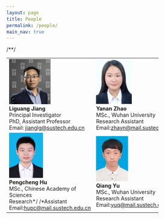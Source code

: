 ```yaml
---
layout: page
title: People
permalink: /people/
main_nav: true
---
```


<style>
* {
  box-sizing: border-box;
}

/* Create three equal columns that floats next to each other */
.column {
  float: left;
  width: 50%;
  padding: 0px;
  /*height: 300px;  Should be removed. Only for demonstration */
}

/* Clear floats after the columns */
.row:after {
  content: "";
  display: table;
  clear: both;
}
</style>


<table cellspacing="2" cellpadding="2">
  <tr>
    <td align="left"><img src="/assets/Liguang.jpg" alt="姜丽光" style="width:110px;height:120px;"> <br> <b>Liguang Jiang</b> <br>Principal Investigator<br>PhD, Assistant Professor<br>
    Email: <a href="mailto:jianglg@sustech.edu.cn">jianglg@sustech.edu.cn</a></td>
    <td align="left"><img src="/assets/Yanan.png" alt="赵亚楠" style="width:95px;height:120px;">  <br><b>Yanan Zhao</b> <br>MSc., Wuhan University<br>Research Assistant<br> Email:<a href="mailto:zhayn@mail.sustech.edu.cn">zhayn@mail.sustech.edu.cn</a></td>

  </tr>
  <tr>
    /*<td align="left"><img src="/assets/Pengcheng.jpg" alt="胡鹏程" style="width:90px;height:120px;">  <br><b>Pengcheng Hu</b><br>MSc., Chinese Academy of Sciences <br>Research*/ /*Assistant<br> Email:<a href="mailto:hupc@mail.sustech.edu.cn">hupc@mail.sustech.edu.cn</a></td>*/
    <td align="left"><img src="/assets/Yuqiang.jpg" alt="余樯" style="width:85px;height:120px;">  <br><b>Qiang Yu</b><br>MSc., Wuhan University<br>Research Assistant<br> Email:<a href="mailto:yuq@mail.sustech.edu.cn">yuq@mail.sustech.edu.cn</a></td>
    <td align="left"><img src="/assets/Rongmiao.PNG" alt="徐荣苗" style="width:95px;height:120px;">  <br><b>Rongmiao Xu</b><br>BSc., SUSTech <br>2021 Master student<br> Email:<a href="mailto:11510123@mail.sustech.edu.cn">11510123@mail.sustech.edu.cn</a></td>
  </tr>

</table>

